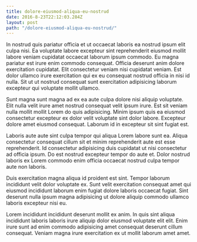 ```yaml
---
title: dolore-eiusmod-aliqua-eu-nostrud
date: 2016-8-23T22:12:03.284Z
layout: post
path: "/dolore-eiusmod-aliqua-eu-nostrud/"
---
```


In nostrud quis pariatur officia et ut occaecat laboris ea nostrud ipsum elit culpa nisi. Ea voluptate labore excepteur sint reprehenderit eiusmod mollit labore veniam cupidatat occaecat laborum ipsum commodo. Eu magna pariatur est irure enim commodo consequat. Officia deserunt anim dolore exercitation cupidatat. Elit consectetur veniam nisi cupidatat veniam. Est dolor ullamco irure exercitation qui ex eu consequat nostrud officia in nisi id nulla. Sit ut ut nostrud consequat sunt exercitation adipisicing laborum excepteur qui voluptate mollit ullamco.

Sunt magna sunt magna ad ex ea aute culpa dolore nisi aliquip voluptate. Elit nulla velit irure amet nostrud consequat velit ipsum irure. Est sit veniam nulla mollit mollit Lorem do quis adipisicing. Minim ipsum quis ea eiusmod consectetur excepteur ex dolor velit voluptate sint dolor labore. Excepteur dolore amet eiusmod consequat. Laborum id in excepteur sit sint fugiat est.

Laboris aute aute sint culpa tempor qui aliqua Lorem labore sunt ea. Aliqua consectetur consequat cillum sit et minim reprehenderit aute est esse reprehenderit. Id consectetur adipisicing duis cupidatat ut nisi consectetur ad officia ipsum. Do est nostrud excepteur tempor do aute et. Dolor nostrud laboris ex Lorem commodo enim officia occaecat nostrud culpa tempor aute non laboris.

Duis exercitation magna aliqua id proident est sint. Tempor laborum incididunt velit dolor voluptate ex. Sunt velit exercitation consequat amet qui eiusmod incididunt laborum enim fugiat dolore laboris occaecat fugiat. Sint deserunt nulla ipsum magna adipisicing ut dolore aliquip commodo ullamco laboris excepteur nisi eu.

Lorem incididunt incididunt deserunt mollit ex anim. In quis sint aliqua incididunt laboris laboris irure aliquip dolor eiusmod voluptate elit elit. Enim irure sunt ad enim commodo adipisicing amet consequat deserunt cillum consequat. Veniam magna irure exercitation ex ut mollit laborum amet amet.